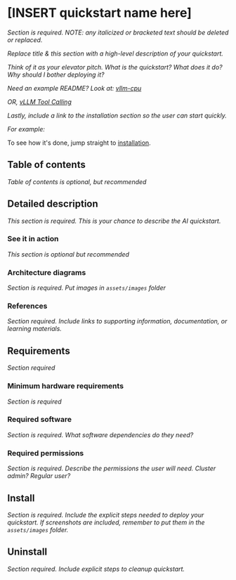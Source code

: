 # [INSERT quickstart name here]

*Section is required. NOTE: any italicized or bracketed text should be deleted
or replaced.*  

*Replace title & this section with a high-level description
of your quickstart.* 

*Think of it as your elevator pitch. What is the quickstart? What does it do? Why
should I bother deploying it?*

*Need an example README? Look at:
[vllm-cpu](https://github.com/rh-ai-quickstart/vllm-cpu)*

*OR, [vLLM Tool Calling](https://github.com/rh-ai-quickstart/vllm-tool-calling)*

*Lastly, include a link to the installation section so the user can start quickly.*

*For example:* 

To see how it's done, jump straight to [installation](#install). 

## Table of contents

*Table of contents is optional, but recommended*

## Detailed description
*This section is required. This is your chance to describe the AI quickstart.*

### See it in action 

*This section is optional but recommended*

### Architecture diagrams

*Section is required. Put images in `assets/images` folder* 

### References 

*Section required. Include links to supporting information, documentation, or
learning materials.*

## Requirements

*Section required* 

### Minimum hardware requirements 

*Section is required* 

### Required software 

*Section is required. What software dependencies do they need?* 

### Required permissions

*Section is required. Describe the permissions the user will need. Cluster
admin? Regular user?*

## Install

*Section is required. Include the explicit steps needed to deploy your
quickstart. If screenshots are included, remember to put them in the
`assets/images` folder.*

## Uninstall 

*Section required. Include explicit steps to cleanup quickstart.*
